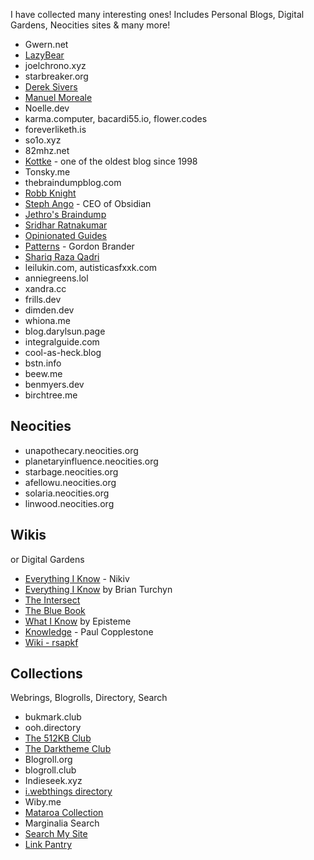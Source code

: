 I have collected many interesting ones! Includes Personal Blogs, Digital Gardens, Neocities sites & many more!
- Gwern.net
- [LazyBear](https://lazybea.rs)
- joelchrono.xyz
- starbreaker.org
- [Derek Sivers](https://sive.rs)
- [Manuel Moreale](https://manuelmoreale.com)
- Noelle.dev
- karma.computer, bacardi55.io, flower.codes
- foreverliketh.is
- so1o.xyz
- 82mhz.net
- [Kottke](https://kottke.org) - one of the oldest blog since 1998
- Tonsky.me
- thebraindumpblog.com
- [Robb Knight](https://rknight.me)
- [Steph Ango](https://stephango.com) - CEO of Obsidian
- [Jethro's Braindump](https://braindump.jethro.dev)
- [Sridhar Ratnakumar](https://srid.ca/-/all)
- [Opinionated Guides](https://opguides.info/)
- [Patterns](https://gordonbrander.com/pattern) - Gordon Brander
- [Shariq Raza Qadri](https://cosmicqbit.dev/blog)
- leilukin.com, autisticasfxxk.com
- anniegreens.lol
- xandra.cc
- frills.dev
- dimden.dev
- whiona.me
- blog.darylsun.page
- integralguide.com
- cool-as-heck.blog
- bstn.info
- beew.me
- benmyers.dev
- birchtree.me
## Neocities
- unapothecary.neocities.org
- planetaryinfluence.neocities.org
- starbage.neocities.org
- afellowu.neocities.org
- solaria.neocities.org
- linwood.neocities.org
## Wikis
or Digital Gardens
- [Everything I Know](https://wiki.nikiv.dev/) - Nikiv
- [Everything I Know](https://wiki.brianturchyn.net) by Brian Turchyn
- [The Intersect](https://intersect.rknight.me)
- [The Blue Book](https://lyz-code.github.io/blue-book/)
- [What I Know](https://wiki.stojanow.com) by Episteme
- [Knowledge](https://paul.copplest.one/knowledge) - Paul Copplestone
- [Wiki - rsapkf](https://rsapkf.org/wiki)
## Collections
Webrings, Blogrolls, Directory, Search
- bukmark.club
- ooh.directory
- [The 512KB Club](https://512kb.club)
- [The Darktheme Club](https://darktheme.club)
- Blogroll.org
- blogroll.club
- Indieseek.xyz
- [i.webthings directory](https://directory.joejenett.com)
- Wiby.me
- [Mataroa Collection](https://collection.mataroa.blog)
- Marginalia Search
- [Search My Site](https://searchmysite.net)
- [Link Pantry](https://linkpantry.com)
